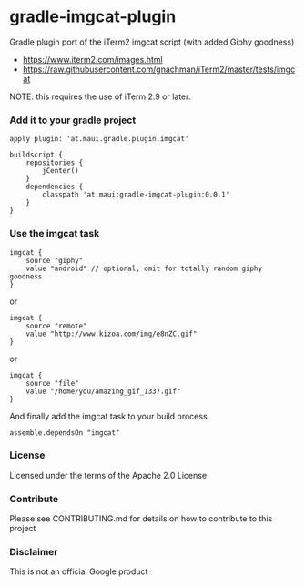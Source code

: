 # gradle-imgcat-plugin

Gradle plugin port of the iTerm2 imgcat script (with added Giphy goodness)

* https://www.iterm2.com/images.html
* https://raw.githubusercontent.com/gnachman/iTerm2/master/tests/imgcat

NOTE: this requires the use of iTerm 2.9 or later.


### Add it to your gradle project

```
apply plugin: 'at.maui.gradle.plugin.imgcat'

buildscript {
    repositories {
        jCenter()
    }
    dependencies {
        classpath 'at.maui:gradle-imgcat-plugin:0.0.1'
    }
}
```

### Use the imgcat task

```
imgcat {
    source "giphy"
    value "android" // optional, omit for totally random giphy goodness
}
```

or

```
imgcat {
    source "remote"
    value "http://www.kizoa.com/img/e8nZC.gif"
}
```

or

```
imgcat {
    source "file"
    value "/home/you/amazing_gif_1337.gif"
}
```

And finally add the imgcat task to your build process

```
assemble.dependsOn "imgcat"
```

### License

Licensed under the terms of the Apache 2.0 License

### Contribute

Please see CONTRIBUTING.md for details on how to contribute to this project

### Disclaimer

This is not an official Google product
